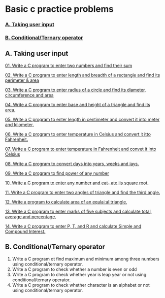 # Basic c practice problems

### [A. Taking user input](https://github.com/FAsami/c-practice#a-taking-user-input)
### [B. Conditional/Ternary operator](https://github.com/FAsami/c-practice#b-conditionalternary-operator-1)





##  A. Taking user input
[01. Write a C program to enter two numbers and find their sum](https://github.com/FAsami/c-practice/blob/master/%5BA01%5Dsummation.c)

[02. Write a C program to enter length and breadth of a rectangle and find its perimeter & area](https://github.com/FAsami/c-practice/blob/master/%5BA02%5Drectagle.c)

[03. Write a C program to enter radius of a circle and find its diameter, circumference and area](https://github.com/FAsami/c-practice/blob/master/%5BA03%5Dcircle.c)

[04. Write a C program to enter base and height of a triangle and find its area.](https://github.com/FAsami/c-practice/blob/master/%5BA04%5Dtriangle.c)

[05. Write a C program to enter length in centimeter and convert it into meter and kilometer.](https://github.com/FAsami/c-practice/blob/master/%5BA05%5Dcm_m_km.c)

[06. Write a C program to enter temperature in Celsius and convert it itto Fahrenheit.](https://github.com/FAsami/c-practice/blob/master/%5BA06%5Dcelsius_ferenheit.c)

[07. Write a C program to enter temperature in Fahrenheit and convet it into Celsius](https://github.com/FAsami/c-practice/blob/master/%5BA07%5Dferenheit_celcius.c)

[08. Write a C program to convert days into years, weeks and iays.](https://github.com/FAsami/c-practice/blob/master/%5BA08%5Dday_to_year_week.c)

[09. Write a C program to find power of any number](https://github.com/FAsami/c-practice/blob/master/%5BA09%5Dfind_the_power.c)

[10. Write a C program to enter any number and eat- ate iis square root.](https://github.com/FAsami/c-practice/blob/master/%5BA10%5Dsquare_root.c)

[11. Write a C program to enter two angles of triangle and find the third angle.](https://github.com/FAsami/c-practice/blob/master/%5BA11%5Dthird_angle.c)

[12. Write a program to calculate area of an equlai:al triangle.](https://github.com/FAsami/c-practice/blob/master/%5BA12%5Darea_of_equilateral_triangle.c)

[13. Write a C program to enter marks of five subjects and calculate total, average and percentage.](https://github.com/FAsami/c-practice/blob/master/%5BA13%5Dtotal_average_percentage.c)

[14. Write a C program to enter P, T, and R and calculate Simple and Compound Interest.](https://github.com/FAsami/c-practice/blob/master/%5BA14%5Dinterest.c)


## B. Conditional/Ternary operator
01. Write a C program ot find maximum and minimum among three numbers
using conditional/ternary operator.
02. Write a C program to check whether a number is even or odd
03. Write a C program to check whether year is leap year or not using conditional/ternary operator.
04. Write a C program to check whether character is an alphabet or not using conditional/ternary operator.